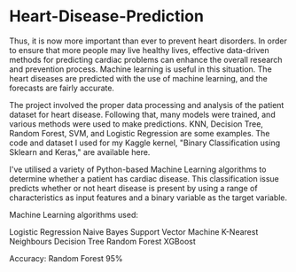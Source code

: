 # Heart-Disease-Prediction

Thus, it is now more important than ever to prevent heart disorders. In order to ensure that more people may live healthy lives, effective data-driven methods for predicting cardiac problems can enhance the overall research and prevention process. Machine learning is useful in this situation. The heart diseases are predicted with the use of machine learning, and the forecasts are fairly accurate.

The project involved the proper data processing and analysis of the patient dataset for heart disease. Following that, many models were trained, and various methods were used to make predictions. KNN, Decision Tree, Random Forest, SVM, and Logistic Regression are some examples. The code and dataset I used for my Kaggle kernel, "Binary Classification using Sklearn and Keras," are available here.

I've utilised a variety of Python-based Machine Learning algorithms to determine whether a patient has cardiac disease. This classification issue predicts whether or not heart disease is present by using a range of characteristics as input features and a binary variable as the target variable.

Machine Learning algorithms used:

Logistic Regression
Naive Bayes
Support Vector Machine
K-Nearest Neighbours
Decision Tree
Random Forest
XGBoost

Accuracy: Random Forest 95%

